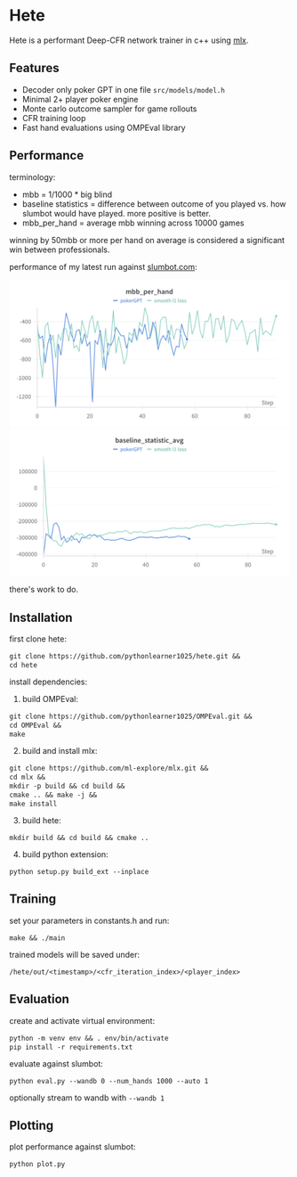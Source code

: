 # Hete
Hete is a performant Deep-CFR network trainer in c++ using [mlx](https://github.com/ml-explore/mlx).

## Features
- Decoder only poker GPT in one file ```src/models/model.h``` 
- Minimal 2+ player poker engine
- Monte carlo outcome sampler for game rollouts 
- CFR training loop
- Fast hand evaluations using OMPEval library   

## Performance
terminology:
- mbb = 1/1000 * big blind
- baseline statistics = difference between outcome of you played vs. how slumbot would have played. more positive is better.
- mbb_per_hand = average mbb winning across 10000 games

winning by 50mbb or more per hand on average is considered a significant win between professionals.

performance of my latest run against [slumbot.com](https://www.slumbot.com/):

![mbb_per_hand](https://github.com/pythonlearner1025/hete/blob/master/mbb.png?raw=true)
![baseline_avg](https://github.com/pythonlearner1025/hete/blob/master/baseline.png?raw=true)

there's work to do.

## Installation 

first clone hete:
```
git clone https://github.com/pythonlearner1025/hete.git && 
cd hete  
```

install dependencies:

1. build OMPEval:
```
git clone https://github.com/pythonlearner1025/OMPEval.git &&
cd OMPEval &&
make
```

2. build and install mlx:
```
git clone https://github.com/ml-explore/mlx.git && 
cd mlx &&
mkdir -p build && cd build && 
cmake .. && make -j &&
make install
```

3. build hete:
```
mkdir build && cd build && cmake ..
```

4. build python extension:
```
python setup.py build_ext --inplace
```

## Training
set your parameters in constants.h and run:
```
make && ./main
```

trained models will be saved under:
```
/hete/out/<timestamp>/<cfr_iteration_index>/<player_index>
```

## Evaluation

create and activate virtual environment:
```
python -m venv env && . env/bin/activate
pip install -r requirements.txt
```

evaluate against slumbot:
```
python eval.py --wandb 0 --num_hands 1000 --auto 1
```
optionally stream to wandb with ```--wandb 1```

## Plotting
plot performance against slumbot:
```
python plot.py
```